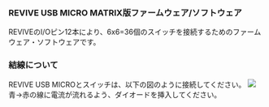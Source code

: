 ### REVIVE USB MICRO MATRIX版ファームウェア/ソフトウェア

REVIVEのI/Oピン12本により、6x6=36個のスイッチを接続するためのファームウェア・ソフトウェアです。

### 結線について

REVIVE USB MICROとスイッチは、以下の図のように接続してください。
![](http://bit-trade-one.co.jp/wp/wp-content/uploads/2019/06/Matrix.png　)
青→赤の線に電流が流れるよう、ダイオードを挿入してください。
